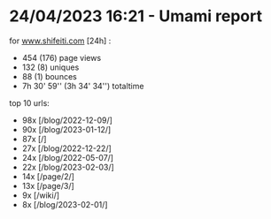 # 24/04/2023 16:21 - Umami report
for www.shifeiti.com [24h] :

 - 454 (176) page views
 - 132 (8) uniques
 - 88 (1) bounces
 - 7h 30' 59'' (3h 34' 34'') totaltime


top 10 urls:
 - 98x [/blog/2022-12-09/]
 - 90x [/blog/2023-01-12/]
 - 87x [/]
 - 27x [/blog/2022-12-22/]
 - 24x [/blog/2022-05-07/]
 - 22x [/blog/2023-02-03/]
 - 14x [/page/2/]
 - 13x [/page/3/]
 - 9x [/wiki/]
 - 8x [/blog/2023-02-01/]


